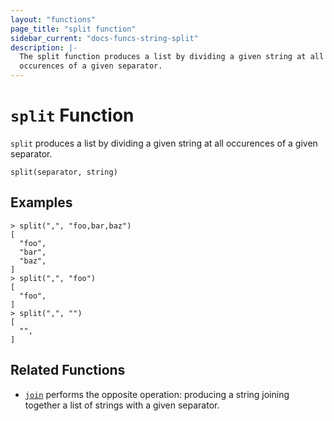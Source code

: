 ```yaml
---
layout: "functions"
page_title: "split function"
sidebar_current: "docs-funcs-string-split"
description: |-
  The split function produces a list by dividing a given string at all
  occurences of a given separator.
---
```


# `split` Function

`split` produces a list by dividing a given string at all occurences of a
given separator.

```hcl
split(separator, string)
```

## Examples

```
> split(",", "foo,bar,baz")
[
  "foo",
  "bar",
  "baz",
]
> split(",", "foo")
[
  "foo",
]
> split(",", "")
[
  "",
]
```

## Related Functions

* [`join`](./join.html) performs the opposite operation: producing a string
  joining together a list of strings with a given separator.
